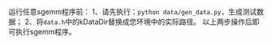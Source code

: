 运行任意sgemm程序前：
1、请先执行：`python data/gen_data.py`，生成测试数据；
2、将`data.h`中的kDataDir替换成您环境中的实际路径。
以上两步操作后即可执行sgemm程序。